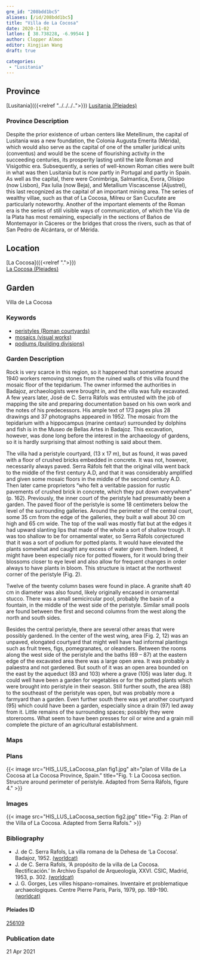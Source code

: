```yaml
---
gre_id: "208bdd1bc5"
aliases: [/id/208bdd1bc5]
title: "Villa de La Cocosa"
date: 2020-11-02
latlon: [ 38.738228, -6.99544 ]
author: Clopper Almon
editor: Xingjian Wang
draft: true

categories:
 - "Lusitania"
---
```


## Province

[Lusitania]({{<relref "../../../..">}})
[Lusitania (Pleiades)](https://pleiades.stoa.org/places/1101)

### Province Description

Despite the prior existence of urban centers like Metellinum, the capital of Lusitania was a new foundation, the Colonia Augusta Emerita (Mérida), which would also serve as the capital of one of the smaller juridical units (conventus) and would be the scene of flourishing activity in the succeeding centuries, its prosperity lasting until the late Roman and Visigothic era.  Subsequently, a series of well-known Roman cities were built in what was then Lusitania but is now partly in Portugal and partly in Spain. As well as the capital, there were Conimbriga, Salmantica, Evora, Olisipo (now Lisbon), Pax Iulia (now Beja), and Metallium Viscascense (Aljustrel), this last recognized as the capital of an important mining area. The series of wealthy villae, such as that of La Cocosa, Milreu or San Cucufate are particularly noteworthy.  Another of the important elements of the Roman era is the series of still visible ways of communication, of which the Vía de la Plata has most remaining, especially in the sections of Baños de Montemayor in Cáceres or the bridges that cross the rivers, such as that of San Pedro de Alcántara, or of Mérida.

## Location

[La Cocosa]({{<relref ".">}}) \
[La Cocosa (Pleiades)](https://pleiades.stoa.org/places/256109)

<!--### Location Description-->


<!-- LEAVE THIS BLANK FOR NOW -->

<!--## Sublocation-->

<!--
[AREA WITHIN LOCATION, LIKE “PALATINE HILL”](GEOREFERENCE LINK)
A sublocation is any area larger than an individual garden, but located within a location. I would always try to include a link to a controlled vocabulary here if possible. This ID may well be different from the Garden ID, e.g., Pompeii versus a Garden in one of the houses which has its own Pleiades ID.
-->

<!--### Sublocation Description-->

<!-- DESCRIPTION -->

## Garden
Villa de La Cocosa

### Keywords
- [peristyles (Roman courtyards)](http://vocab.getty.edu/page/aat/300080971)
- [mosaics (visual works)](http://vocab.getty.edu/page/aat/300015342)
- [podiums (building divisions)](http://vocab.getty.edu/page/aat/300000976)

### Garden Description
Rock is very scarce in this region, so it happened that sometime around 1940 workers removing stones from the ruined walls of this villa found the mosaic floor of the tepidarium.  The owner informed the authorities in Badajoz, archaeologists were brought in, and the villa was fully excavated. A few years later, José de C. Serra Ráfols was entrusted with the job of mapping the site and preparing documentation based on his own work and the notes of his predecessors.  His ample text of 173 pages plus 28 drawings and 37 photographs appeared in 1952.  The mosaic from the tepidarium with a hippocampus (marine centaur) surrounded by dolphins and fish is in the Museo de Bellas Artes in Badajoz.  This excavation, however, was done long before the interest in the archaeology of gardens, so it is hardly surprising that almost nothing is said about them.

The villa had a peristyle courtyard, (13 x 17 m), but as found, it was paved with a floor of crushed bricks embedded in concrete.  It was not, however, necessarily always paved.  Serra Ráfols felt that the original villa went back to the middle of the first century A.D, and that it was considerably amplified and given some mosaic floors in the middle of the second century A.D.  Then later came proprietors “who felt a veritable passion for rustic pavements of crushed brick in concrete, which they put down everywhere” (p. 162).  Previously, the inner court of the peristyle had presumably been a garden.  The paved floor of the peristyle is some 18 centimeters below the level of the surrounding galleries. Around the perimeter of the central court, some 35 cm from the edge of the galleries, they built a wall about 30 cm high and 65 cm wide.  The top of the wall was mostly flat but at the edges it had upward slanting lips that made of the whole a sort of shallow trough.  It was too shallow to be for ornamental water, so Serra Ráfols conjectured that it was a sort of podium for potted plants.  It would have elevated the plants somewhat and caught any excess of water given them.  Indeed, it might have been especially nice for potted flowers, for it would bring their blossoms closer to eye level and also allow for frequent changes in order always to have plants in bloom.  This structure is intact at the northwest corner of the peristyle (Fig. 2).

Twelve of the twenty column bases were found in place.  A granite shaft 40 cm in diameter was also found, likely originally encased in ornamental stucco.  There was a small semicircular pool, probably the basin of a fountain, in the middle of the west side of the peristyle.  Similar small pools are found between the first and second columns from the west along the north and south sides.  

Besides the central peristyle, there are several other areas that were possibly gardened.  In the center of the west wing, area (Fig. 2, 12) was an unpaved, elongated courtyard that might well have had informal plantings such as fruit trees, figs, pomegranates, or oleanders.  Between the rooms along the west side of the peristyle and the baths (69 – 87) at the eastern edge of the excavated area there was a large open area.  It was probably a palaestra and not gardened.  But south of it was an open area bounded on the east by the aqueduct (83 and 103) where a grave (105) was later dug.  It could well have been a garden for vegetables or for the potted plants which were brought into peristyle in their season.  Still further south, the area (88) to the southeast of the peristyle was open, but was probably more a farmyard than a garden. Even further south there was yet another courtyard (95) which could have been a garden, especially since a drain (97) led away from it.  Little remains of the surrounding spaces; possibly they were storerooms.  What seem to have been presses for oil or wine and a grain mill complete the picture of an agricultural establishment.  

### Maps

<!--
{{< figure src="IMG_URL" alt="ALT_TEXT" title="CAPTION" >}}
-->

### Plans

{{< image src="HIS_LUS_LaCocosa_plan fig1.jpg" alt="plan of Villa de La Cocosa at La Cocosa Province, Spain." title="Fig. 1: La Cocosa section.  Structure around perimeter of peristyle. Adapted from Serra Ráfols, figure 4." >}}

### Images

{{< image src="HIS_LUS_LaCocosa_section fig2.jpg" title="Fig. 2: Plan of the Villa of La Cocosa. Adapted from Serra Rafols." >}}

<!--### Dates-->


### Bibliography
- J. de C. Serra Rafols, La villa romana de la Dehesa de ‘La Cocosa’. Badajoz, 1952. [(worldcat)](http://www.worldcat.org/oclc/17319391)
- J. de C. Serra Rafols, ‘A propósito de la villa de La Cocosa. Rectificación.’ In Archivo Español de Arqueología, XXVI. CSIC, Madrid, 1953, p. 302. [(worldcat)](http://www.worldcat.org/oclc/1122498001)
- J. G. Gorges, Les villes hispano-romaines. Inventaire et problematique archaeologiques. Centre Pierre Paris, París, 1979, pp. 189-190. [(worldcat)](http://www.worldcat.org/oclc/803415143)

<!--#### Periodo ID-->

<!-- [PERIODO_ID](https://pleiades.stoa.org/places/PLEIADES_ID) -->

#### Pleiades ID

[256109](https://pleiades.stoa.org/places/256109)

<!--#### TGN ID
[7031751](http://vocab.getty.edu/page/tgn/7031751) -->

<!--### Contributor-->


### Publication date

21 Apr 2021

<!--### Related articles-->

<!-- Links to other related articles. Leave blank for now -->